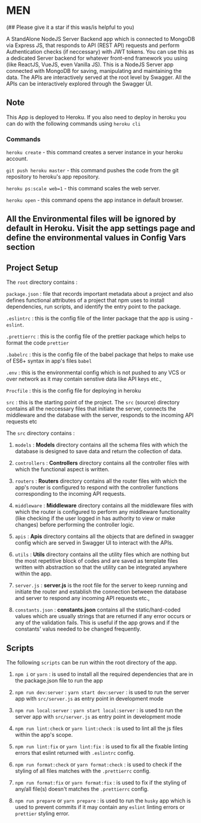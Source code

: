 # MEN

(## Please give it a star if this was/is helpful to you)

A StandAlone NodeJS Server Backend app which is connected to MongoDB via Express JS, that responds to API (REST API) requests and perform Authentication checks (if neccessary) with JWT tokens. You can use this as a dedicated Server backend for whatever front-end framework you using (like ReactJS, VueJS, even Vanilla JS). This is a NodeJS Server app connected with MongoDB for saving, manipulating and maintaining the data. The APIs are interactively served at the root level by Swagger. All the APIs can be interactively explored through the Swagger UI.

## Note

This App is deployed to Heroku. If you also need to deploy in heroku you can do with the following commands using `heroku cli`

### Commands

`heroku create` - this command creates a server instance in your heroku account.

`git push heroku master` - this command pushes the code from the git repository to heroku's app repository.

`heroku ps:scale web=1` - this command scales the web server.

`heroku open` - this command opens the app instance in default browser.

## All the Environmental files will be ignored by default in Heroku. Visit the app settings page and define the environmental values in Config Vars section

## Project Setup

The `root` directory contains :

`package.json` : file that records important metadata about a project and also defines functional attributes of a project that npm uses to install dependencies, run scripts, and identify the entry point to the package.

`.eslintrc` : this is the config file of the linter package that the app is using - `eslint`.

`.prettierrc` : this is the config file of the prettier package which helps to format the code `prettier`

`.babelrc` : this is the config file of the babel package that helps to make use of ES6+ syntax in app's files `babel`

`.env` : this is the environmental config which is not pushed to any VCS or over network as it may contain senstive data like API keys etc.,

`Procfile` : this is the config file for deploying in heroku

`src` : this is the starting point of the project. The `src` (source) directory contains all the neccessary files that initiate the server, connects the middleware and the database with the server, responds to the incoming API requests etc

The `src` directory contains :

1. `models` : **Models** directory contains all the schema files with which the database is designed to save data and return the collection of data.

2. `controllers` : **Controllers** directory contains all the controller files with which the functional aspect is written.

3. `routers` : **Routers** directory contains all the router files with which the app's router is configured to respond with the controller functions corresponding to the incoming API requests.

4. `middleware` : **Middleware** directory contains all the middleware files with which the router is configured to perform any middleware functionality (like checking if the user logged in has authority to view or make changes) before performing the controller logic.

5. `apis` : **Apis** directory contains all the objects that are defined in swagger config which are served in Swagger UI to interact with the APIs.

6. `utils` : **Utils** directory contains all the utility files which are nothing but the most repetitive block of codes and are saved as template files written with abstraction so that the utility can be integrated anywhere within the app.

7. `server.js` : **server.js** is the root file for the server to keep running and initiate the router and establish the connection between the database and server to respond any incoming API requests etc.,

8. `constants.json` : **constants.json** contains all the static/hard-coded values which are usually strings that are returned if any error occurs or any of the validation fails. This is useful if the app grows and if the constants' valus needed to be changed frequently.

## Scripts

The following `scripts` can be run within the root directory of the app.

1. `npm i` or `yarn` : is used to install all the required dependencies that are in the package.json file to run the app

2. `npm run dev:server` : `yarn start dev:server` : is used to run the server app with `src/server.js` as entry point in development mode

3. `npm run local:server` : `yarn start local:server` : is used to run the server app with `src/server.js` as entry point in development mode

4. `npm run lint:check` or `yarn lint:check` : is used to lint all the js files within the app's scope.

5. `npm run lint:fix` or `yarn lint:fix` : is used to fix all the fixable linting errors that eslint returned with `.eslintrc` config.

6. `npm run format:check` or `yarn format:check` : is used to check if the styling of all files matches with the `.prettierrc` config.

7. `npm run format:fix` or `yarn format:fix` : is used to fix if the styling of any/all file(s) doesn't matches the `.prettierrc` config.

8. `npm run prepare` or `yarn prepare` : is used to run the `husky` app which is used to prevent commits if it may contain any `eslint` linting errors or `prettier` styling error.
